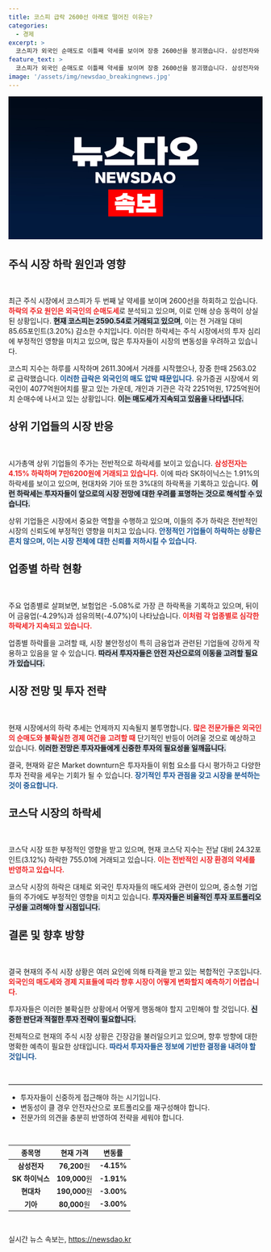 ```yaml
---
title: 코스피 급락 2600선 아래로 떨어진 이유는?
categories:
  - 경제
excerpt: >
  코스피가 외국인 순매도로 이틀째 약세를 보이며 장중 2600선을 붕괴했습니다. 삼성전자와 SK하이닉스 등 대형주도 하락세를 기록하며 우려를 낳고 있습니다.
feature_text: >
  코스피가 외국인 순매도로 이틀째 약세를 보이며 장중 2600선을 붕괴했습니다. 삼성전자와 SK하이닉스 등 대형주도 하락세를 기록하며 우려를 낳고 있습니다.
image: '/assets/img/newsdao_breakingnews.jpg'
---
```


<p><img src="/assets/img/newsdao_breakingnews.jpg" alt="pcversion 속보" /></p>

<h2 data-ke-size="size26">주식 시장 하락 원인과 영향</h2>

<p data-ke-size="size16">&nbsp;</p> 

<p>최근 주식 시장에서 코스피가 두 번째 날 약세를 보이며 2600선을 하회하고 있습니다. <b><span style="color: #ee2323;">하락의 주요 원인은 외국인의 순매도세</span></b>로 분석되고 있으며, 이로 인해 상승 동력이 상실된 상황입니다. <b><span style="background-color: #21538527;">현재 코스피는 2590.54로 거래되고 있으며</span></b>, 이는 전 거래일 대비 85.65포인트(3.20%) 감소한 수치입니다. 이러한 하락세는 주식 시장에서의 투자 심리에 부정적인 영향을 미치고 있으며, 많은 투자자들이 시장의 변동성을 우려하고 있습니다. </p>

<p>코스피 지수는 하루를 시작하며 2611.30에서 거래를 시작했으나, 장중 한때 2563.02로 급락했습니다. <b><span style="color: #1a5490;">이러한 급락은 외국인의 매도 압박 때문입니다.</span></b> 유가증권 시장에서 외국인이 4077억원어치를 팔고 있는 가운데, 개인과 기관은 각각 2251억원, 1725억원어치 순매수에 나서고 있는 상황입니다. <b><span style="background-color: #21538527;">이는 매도세가 지속되고 있음을 나타냅니다.</span></b> </p>

<h2 data-ke-size="size26">상위 기업들의 시장 반응</h2>

<p data-ke-size="size16">&nbsp;</p> 

<p>시가총액 상위 기업들의 주가는 전반적으로 하락세를 보이고 있습니다. <b><span style="color: #ee2323;">삼성전자는 4.15% 하락하며 7만6200원에 거래되고 있습니다.</span></b> 이에 따라 SK하이닉스는 1.91%의 하락세를 보이고 있으며, 현대차와 기아 또한 3%대의 하락폭을 기록하고 있습니다. <b><span style="background-color: #21538527;">이런 하락세는 투자자들이 앞으로의 시장 전망에 대한 우려를 표명하는 것으로 해석할 수 있습니다.</span></b> </p>

<p>상위 기업들은 시장에서 중요한 역할을 수행하고 있으며, 이들의 주가 하락은 전반적인 시장의 신뢰도에 부정적인 영향을 미치고 있습니다. <b><span style="color: #1a5490;">안정적인 기업들이 하락하는 상황은 흔치 않으며, 이는 시장 전체에 대한 신뢰를 저하시킬 수 있습니다.</span></b> </p>

<h2 data-ke-size="size26">업종별 하락 현황</h2>

<p data-ke-size="size16">&nbsp;</p> 

<p>주요 업종별로 살펴보면, 보험업은 -5.08%로 가장 큰 하락폭을 기록하고 있으며, 뒤이어 금융업(-4.29%)과 섬유의복(-4.07%)이 나타났습니다. <b><span style="color: #ee2323;">이처럼 각 업종별로 심각한 하락세가 지속되고 있습니다.</span></b> </p>

<p>업종별 하락률을 고려할 때, 시장 불안정성이 특히 금융업과 관련된 기업들에 강하게 작용하고 있음을 알 수 있습니다. <b><span style="background-color: #21538527;">따라서 투자자들은 안전 자산으로의 이동을 고려할 필요가 있습니다.</span></b> </p>

<h2 data-ke-size="size26">시장 전망 및 투자 전략</h2>

<p data-ke-size="size16">&nbsp;</p> 

<p>현재 시장에서의 하락 추세는 언제까지 지속될지 불투명합니다. <b><span style="color: #ee2323;">많은 전문가들은 외국인의 순매도와 불확실한 경제 여건을 고려할 때</span></b> 단기적인 반등이 어려울 것으로 예상하고 있습니다. <b><span style="background-color: #21538527;">이러한 전망은 투자자들에게 신중한 투자의 필요성을 일깨웁니다.</span></b> </p>

<p>결국, 현재와 같은 Market downturn은 투자자들이 위험 요소를 다시 평가하고 다양한 투자 전략을 세우는 기회가 될 수 있습니다. <b><span style="color: #1a5490;">장기적인 투자 관점을 갖고 시장을 분석하는 것이 중요합니다.</span></b> </p>

<h2 data-ke-size="size26">코스닥 시장의 하락세</h2>

<p data-ke-size="size16">&nbsp;</p> 

<p>코스닥 시장 또한 부정적인 영향을 받고 있으며, 현재 코스닥 지수는 전날 대비 24.32포인트(3.12%) 하락한 755.01에 거래되고 있습니다. <b><span style="color: #ee2323;">이는 전반적인 시장 환경의 약세를 반영하고 있습니다.</span></b> </p>

<p>코스닥 시장의 하락은 대체로 외국인 투자자들의 매도세와 관련이 있으며, 중소형 기업들의 주가에도 부정적인 영향을 미치고 있습니다. <b><span style="background-color: #21538527;">투자자들은 비율적인 투자 포트폴리오 구성을 고려해야 할 시점입니다.</span></b> </p>

<h2 data-ke-size="size26">결론 및 향후 방향</h2>

<p data-ke-size="size16">&nbsp;</p> 

<p>결국 현재의 주식 시장 상황은 여러 요인에 의해 타격을 받고 있는 복합적인 구조입니다. <b><span style="color: #ee2323;">외국인의 매도세와 경제 지표들에 따라 향후 시장이 어떻게 변화할지 예측하기 어렵습니다.</span></b> </p>

<p>투자자들은 이러한 불확실한 상황에서 어떻게 행동해야 할지 고민해야 할 것입니다. <b><span style="background-color: #21538527;">신중한 판단과 적절한 투자 전략이 필요합니다.</span></b> </p>

<p>전체적으로 현재의 주식 시장 상황은 긴장감을 불러일으키고 있으며, 향후 방향에 대한 명확한 예측이 필요한 상태입니다. <b><span style="color: #1a5490;">따라서 투자자들은 정보에 기반한 결정을 내려야 할 것입니다.</span></b> </p>

<p data-ke-size="size16">&nbsp;</p> 

<hr style="border-top: 1px solid #ccc;"> 

<ul>
    <li>투자자들이 신중하게 접근해야 하는 시기입니다.</li>
    <li>변동성이 클 경우 안전자산으로 포트폴리오를 재구성해야 합니다.</li>
    <li>전문가의 의견을 충분히 반영하여 전략을 세워야 합니다.</li>
</ul>

<p data-ke-size="size16">&nbsp;</p>

<table style="border-collapse: collapse; width: 100%;">
    <thead>
        <tr>
            <th style="text-align: center; height: 17px;"><b>종목명</b></th>
            <th style="text-align: center; height: 17px;"><b>현재 가격</b></th>
            <th style="text-align: center; height: 17px;"><b>변동률</b></th>
        </tr>
    </thead>
    <tbody>
        <tr>
            <td style="text-align: center; height: 17px;"><b>삼성전자</b></td>
            <td style="text-align: center; height: 17px;"><b>76,200</b>원</td>
            <td style="text-align: center; height: 17px;"><b>-4.15%</b></td>
        </tr>
        <tr>
            <td style="text-align: center; height: 17px;"><b>SK 하이닉스</b></td>
            <td style="text-align: center; height: 17px;"><b>109,000</b>원</td>
            <td style="text-align: center; height: 17px;"><b>-1.91%</b></td>
        </tr>
        <tr>
            <td style="text-align: center; height: 17px;"><b>현대차</b></td>
            <td style="text-align: center; height: 17px;"><b>190,000</b>원</td>
            <td style="text-align: center; height: 17px;"><b>-3.00%</b></td>
        </tr>
        <tr>
            <td style="text-align: center; height: 17px;"><b>기아</b></td>
            <td style="text-align: center; height: 17px;"><b>80,000</b>원</td>
            <td style="text-align: center; height: 17px;"><b>-3.00%</b></td>
        </tr>
    </tbody>
</table> 

<p data-ke-size="size16">&nbsp;</p>
실시간 뉴스 속보는, <a href="https://newsdao.kr" rel="dofollow">https://newsdao.kr</a>



